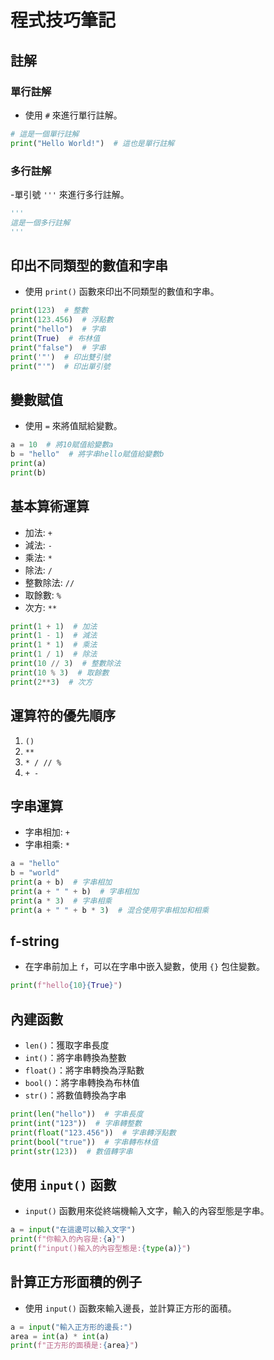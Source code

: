 # 程式技巧筆記

## 註解

### 單行註解

- 使用 `#` 來進行單行註解。

```python
# 這是一個單行註解
print("Hello World!")  # 這也是單行註解
```

### 多行註解

-單引號 `'''` 來進行多行註解。

```python
'''
這是一個多行註解
'''
```

## 印出不同類型的數值和字串

- 使用 `print()` 函數來印出不同類型的數值和字串。

```python
print(123)  # 整數
print(123.456)  # 浮點數
print("hello")  # 字串
print(True)  # 布林值
print("false")  # 字串
print('"')  # 印出雙引號
print("'")  # 印出單引號
```

## 變數賦值

- 使用 `=` 來將值賦給變數。

```python
a = 10  # 將10賦值給變數a
b = "hello"  # 將字串hello賦值給變數b
print(a)
print(b)
```

## 基本算術運算

- 加法: `+`
- 減法: `-`
- 乘法: `*`
- 除法: `/`
- 整數除法: `//`
- 取餘數: `%`
- 次方: `**`

```python
print(1 + 1)  # 加法
print(1 - 1)  # 減法
print(1 * 1)  # 乘法
print(1 / 1)  # 除法
print(10 // 3)  # 整數除法
print(10 % 3)  # 取餘數
print(2**3)  # 次方
```

## 運算符的優先順序

1. `()`
2. `**`
3. `* / // %`
4. `+ -`

## 字串運算

- 字串相加: `+`
- 字串相乘: `*`

```python
a = "hello"
b = "world"
print(a + b)  # 字串相加
print(a + " " + b)  # 字串相加
print(a * 3)  # 字串相乘
print(a + " " + b * 3)  # 混合使用字串相加和相乘
```

## f-string

- 在字串前加上 `f`，可以在字串中嵌入變數，使用 `{}` 包住變數。

```python
print(f"hello{10}{True}")
```

## 內建函數

- `len()`：獲取字串長度
- `int()`：將字串轉換為整數
- `float()`：將字串轉換為浮點數
- `bool()`：將字串轉換為布林值
- `str()`：將數值轉換為字串

```python
print(len("hello"))  # 字串長度
print(int("123"))  # 字串轉整數
print(float("123.456"))  # 字串轉浮點數
print(bool("true"))  # 字串轉布林值
print(str(123))  # 數值轉字串
```

## 使用 `input()` 函數

- `input()` 函數用來從終端機輸入文字，輸入的內容型態是字串。

```python
a = input("在這邊可以輸入文字")
print(f"你輸入的內容是:{a}")
print(f"input()輸入的內容型態是:{type(a)}")
```

## 計算正方形面積的例子

- 使用 `input()` 函數來輸入邊長，並計算正方形的面積。

```python
a = input("輸入正方形的邊長:")
area = int(a) * int(a)
print(f"正方形的面積是:{area}")
```
